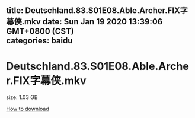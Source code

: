 
title: Deutschland.83.S01E08.Able.Archer.FIX字幕侠.mkv
date: Sun Jan 19 2020 13:39:06 GMT+0800 (CST)    
categories: baidu
---

# Deutschland.83.S01E08.Able.Archer.FIX字幕侠.mkv
size: 1.03 GB
 
 

[How to download](https://bpcam.bemobtrk.com/go/2ceec3aa-1ca2-46d6-b9ff-aaa5c184517c?jno=587)
